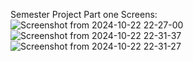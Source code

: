 Semester Project Part one Screens:
<br/>
![Screenshot from 2024-10-22 22-27-00](https://github.com/user-attachments/assets/43dad0ff-7cec-4da9-8c0f-0617c339c135)
![Screenshot from 2024-10-22 22-31-37](https://github.com/user-attachments/assets/e49c4538-3150-48cd-b965-fea83bde8eb9)
<br/>
![Screenshot from 2024-10-22 22-31-27](https://github.com/user-attachments/assets/b16c2763-3a0a-4f00-a842-fd80402c63a0)
